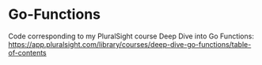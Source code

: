 # Go-Functions

Code corresponding to my PluralSight course Deep Dive into Go Functions: 
https://app.pluralsight.com/library/courses/deep-dive-go-functions/table-of-contents
